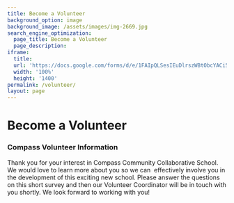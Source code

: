 ```yaml
---
title: Become a Volunteer
background_option: image
background_image: /assets/images/img-2669.jpg
search_engine_optimization:
  page_title: Become a Volunteer
  page_description:
iframe:
  title:
  url: 'https://docs.google.com/forms/d/e/1FAIpQLSesIEuDlrszWBtObcYACi5zkIGVbHNtzbSlcbQupavT5vBlmA/viewform?embedded=true'
  width: '100%'
  height: '1400'
permalink: /volunteer/
layout: page
---
```


# Become a Volunteer

### Compass Volunteer Information

Thank you for your interest in Compass Community Collaborative School. We would love to learn more about you so we can &nbsp;effectively involve you in the development of this exciting new school. Please answer the questions on this short survey and then our Volunteer Coordinator will be in touch with you shortly. We look forward to working with you!